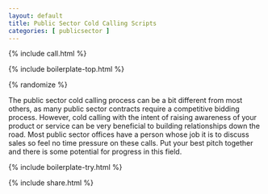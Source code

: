 ```yaml
---
layout: default
title: Public Sector Cold Calling Scripts
categories: [ publicsector ]
---
```


{% include call.html %}

{% include boilerplate-top.html %}


{% randomize %}

The public sector cold calling process can be a bit different from most others, as many public sector contracts require a competitive bidding process. However, cold calling with the intent of raising awareness of your product or service can be very beneficial to building relationships down the road. Most public sector offices have a person whose job it is to discuss sales so feel no time pressure on these calls. Put your best pitch together and there is some potential for progress in this field.

{% include boilerplate-try.html %}

{% include share.html %}